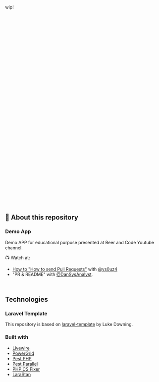 wip!
<br/>
<br/>
<br/>
<br/>
<br/>
<br/>
<br/>
<br/>
<br/>
<br/>
<br/>
<br/>
<br/>
<br/>
<br/>
<br/>
<br/>
<br/>
<br/>
<br/>
<br/>
<br/>
<br/>
<br/>
<br/>
<br/>
<br/>
<br/>
<br/>
<br/>
<br/>
<br/>
<br/>
<br/>
<br/>
<br/>
<br/>
<br/>

## 🚨 About this repository

### Demo App

Demo APP for educational purpose presented at Beer and Code Youtube channel.

📺  Watch at:

- [How to "How to send Pull Requests"](https://www.youtube.com/watch?v=-SWCz3U3pOE) with [@vs0uz4](https://github.com/vs0uz4.)
- "PR & README" with [@DanSysAnalyst](https://github.com/dansysanalyst).


<br/>

## Technologies

### Laravel Template

This repository is based on [laravel-template](https://github.com/lukeraymonddowning/laravel-template) by Luke Downing.

### Built with

- [Livewire](https://laravel-livewire.com)
- [PowerGrid](https://github.com/Power-Components/livewire-powergrid)
- [Pest PHP](https://pestphp.com)
- [Pest Parallel](https://pestphp.com/docs/plugins/parallel)
- [PHP CS Fixer](https://github.com/FriendsOfPHP/PHP-CS-Fixer)
- [LaraStan](https://github.com/nunomaduro/larastan)
